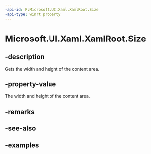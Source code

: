 ```yaml
---
-api-id: P:Microsoft.UI.Xaml.XamlRoot.Size
-api-type: winrt property
---
```


<!-- Property syntax.
public Size Size { get; }
-->

# Microsoft.UI.Xaml.XamlRoot.Size

## -description

Gets the width and height of the content area.

## -property-value

The width and height of the content area.

## -remarks

## -see-also

## -examples

